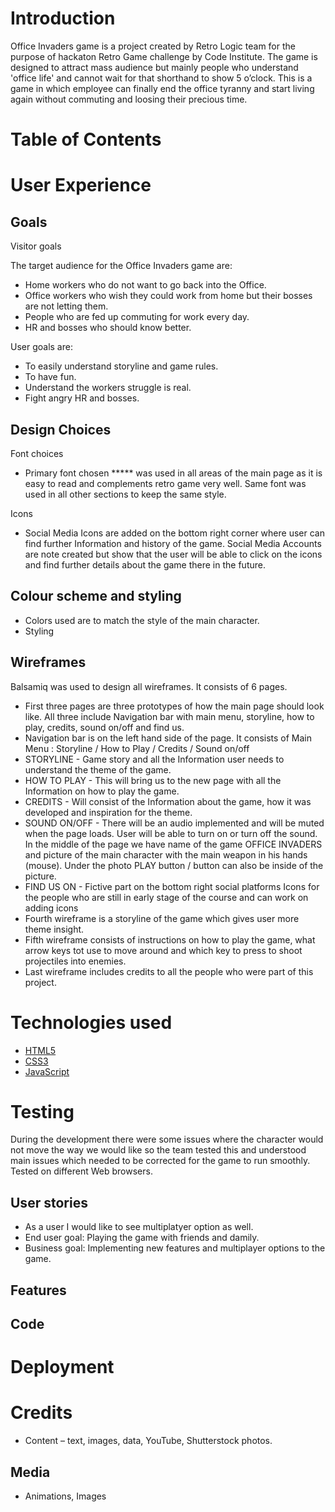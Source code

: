 # Introduction

Office Invaders game is a project created by Retro Logic team for the purpose of hackaton Retro Game challenge by Code Institute. The game is designed to attract mass audience but mainly people who understand 'office life' and cannot wait for that shorthand to show 5 o’clock. This is a game in which employee can finally end the office tyranny and start living again without commuting and loosing their precious time. 

# Table of Contents


# User Experience 


## Goals

Visitor goals

The target audience for the Office Invaders game are: 
-	Home workers who do not want to go back into the Office.
-	Office workers who wish they could work from home but their bosses are not letting them.
-	People who are fed up commuting for work every day.
-	HR and bosses who should know better.

User goals are: 
-	To easily understand storyline and game rules.
-	To have fun.
-	Understand the workers struggle is real.
-	Fight angry HR and bosses.


  
## Design Choices

Font choices
-	Primary font chosen *****  was used in all areas of the main page as it is easy to read and complements retro game very well. Same font was used in all other sections to keep the same style.

Icons
-	Social Media Icons are added on the bottom right corner where user can find further Information and history of the game. Social Media Accounts are note created but show that the user will be able to click on the icons and find further details about the game there in the future.

## Colour scheme and styling

-	Colors used are to match the style of the main character.
-  Styling

  
## Wireframes


Balsamiq was used to design all wireframes. It consists of 6 pages. 

- First three pages are three prototypes of how the main page should look like. All three include Navigation bar with main menu, storyline, how to play, credits, sound on/off and find us.
- Navigation bar is on the left hand side of the page. It consists of Main Menu : Storyline / How to Play / Credits / Sound on/off 
- STORYLINE - Game story and all the Information user needs to understand the theme of the game.
- HOW TO PLAY - This will bring us to the new page with all the Information on how to play the game. 
- CREDITS - Will consist of the Information about the game, how it was developed and inspiration for the theme.
- SOUND ON/OFF - There will be an audio implemented and will be muted when the page loads. User will be able to turn on or turn off the sound.
In the middle of the page we have name of the game OFFICE INVADERS and picture of the main character with the main weapon in his hands (mouse).
Under the photo PLAY button / button can also be inside of the picture.
- FIND US ON - Fictive part on the bottom right social platforms Icons for the people who are still in early stage of the course and can work on adding icons
- Fourth wireframe is a storyline of the game which gives user more theme insight.
- Fifth wireframe consists of instructions on how to play the game, what arrow keys tot use to move around and which key to press to shoot projectiles into enemies. 
- Last wireframe includes credits to all the people who were part of this project.

# Technologies used
- [HTML5](https://en.wikipedia.org/wiki/HTML5)
- [CSS3](https://en.wikipedia.org/wiki/CSS)
- [JavaScript](https://en.wikipedia.org/wiki/JavaScript) 
 

  
# Testing

During the development there were some issues where the character would not move the way we would like so the team tested this and understood main issues which needed to be corrected for the game to run smoothly. Tested on different Web browsers.

## User stories

- As a user I would like to see multiplatyer option as well.
- End user goal: Playing the game with friends and damily.
- Business goal: Implementing new features and multiplayer options to the game.

## Features


  ## Code

# Deployment

# Credits

- Content – text, images, data, YouTube, Shutterstock photos.

  
## Media

- Animations, Images

  



